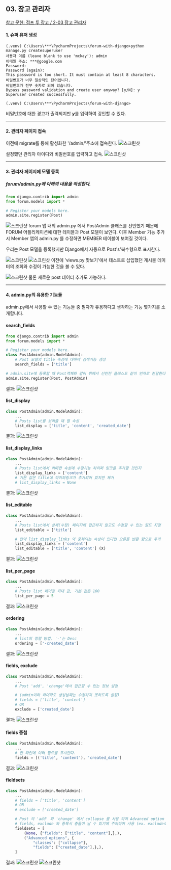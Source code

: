 ## 03. 장고 관리자

[참고 문헌: 점프 투 장고 / 2-03 장고 관리자](https://wikidocs.net/70718)

#### 1. 슈퍼 유저 생성
```
(.venv) C:\Users\***\PycharmProjects\forum-with-django>python manage.py createsuperuser
사용자 이름 (leave blank to use 'mckay'): admin
이메일 주소: ***@google.com   
Password: 
Password (again): 
This password is too short. It must contain at least 8 characters.
비밀번호가 너무 일상적인 단어입니다.
비밀번호가 전부 숫자로 되어 있습니다.
Bypass password validation and create user anyway? [y/N]: y
Superuser created successfully.

(.venv) C:\Users\***\PycharmProjects\forum-with-django>

```
비밀번호에 대한 경고가 출력되지만 ***y***를 입력하여 강인할 수 있다.

---

#### 2. 관리자 페이지 접속
이전에 migrate를 통해 활성화한 '/admin/'주소에 접속한다.
![스크린샷](/statics/03/03_01.png)

설정했던 관리자 아이디와 비밀번호를 입력하고 접속.
![스크린샷](/statics/03/03_02.png)

---

#### 3. 관리자 페이지에 모델 등록
##### forum/admin.py에 아래의 내용을 작성한다.
```python
from django.contrib import admin
from forum.models import *

# Register your models here.
admin.site.register(Post)
```
![스크린샷](/statics/03/03_03.png)
forum 앱 내의 admin.py 에서 PostAdmin 클래스를 선언했기 때문에 FORUM 어플리케이션에 대한 테이블과 Post 모델이 보인다. 
이후 Member 기능 추가시 Member 앱의 admin.py 를 수정하면 MEMBER 테이블이 보여질 것이다.

우리는 Post 모델을 등록했지만 Django에서 자동으로 Post's'복수형으로 표시한다.

![스크린샷](/statics/03/03_04.png)
![스크린샷](/statics/03/03_05.png)
이전에 'views.py 맛보기'에서 테스트로 삽입했던 게시물 데이터의 조회와 수정이 가능한 것을 볼 수 있다.

![스크린샷](/statics/03/03_06.png)
물론 새로운 post 데이터 추가도 가능하다.

---

#### 4. admin.py의 유용한 기능들
admin.py에서 사용할 수 있는 기능들 중 필자가 유용하다고 생각하는 기능 몇가지를 소개합니다.

#### search_fields
```python
from django.contrib import admin
from forum.models import *

# Register your models here.
class PostAdmin(admin.ModelAdmin):
    # Post 모델의 title 속성에 대하여 검색기능 생성
    search_fields = ['title']

# admin.site에 등록할 때 Post객채와 같이 위에서 선언한 클래스도 같이 인자로 전달한다.
admin.site.register(Post, PostAdmin)
```
결과:
![스크린샷](/statics/03/03_07.png)

#### list_display
```python
class PostAdmin(admin.ModelAdmin):
    ...
    # Posts list를 보여줄 때 열 속성
    list_display = ['title', 'content', 'created_date']
```
결과:
![스크린샷](/statics/03/03_08.png)

#### list_display_links
```python
class PostAdmin(admin.ModelAdmin):
    ...
    # Posts list에서 어떠한 속성에 수정기능 하이퍼 링크를 추가할 것인지
    list_display_links = ['content']
    # 기본 값은 title에 하이퍼링크가 추가되어 있지만 제거
    # list_display_links = None
```
결과:
![스크린샷](/statics/03/03_09.png)

#### list_editable
```python
class PostAdmin(admin.ModelAdmin):
    ...
    # Posts list에서 상세(수정) 페이지에 접근하지 않고도 수정할 수 있는 필드 지정
    list_editable = ['title']

    # 만약 list_display_links 와 중복되는 속성이 있다면 오류를 반환 함으로 주의
    list_display_links = ['content']
    list_editable = ['title', 'content'] (X)
```
결과:
![스크린샷](/statics/03/03_10.png)

#### list_per_page
```python
class PostAdmin(admin.ModelAdmin):
    ...
    # Posts list 페이징 최대 값, 기본 값은 100
    list_per_page = 5
```
결과:
![스크린샷](/statics/03/03_11.png)

#### ordering
```python
class PostAdmin(admin.ModelAdmin):
    ...
    # list의 정렬 방법, '-'는 Desc
    ordering = ['-created_date']
```
결과:
![스크린샷](/statics/03/03_12.png)

#### fields, exclude
```python
class PostAdmin(admin.ModelAdmin):
    ...
    # Post 'add', 'change'에서 접근할 수 있는 정보 설정 

    # (admin이라 하더라도 생성날짜는 수정하지 못하도록 설정)
    # fields = ['title', 'content']
    # OR
    exclude = ['created_date']
```
결과:
![스크린샷](/statics/03/03_13.png)

#### fields 중첩
```python
class PostAdmin(admin.ModelAdmin):
    ...
    # 한 라인에 여러 필드를 표시한다.
    fields = [('title', 'content'), 'created_date']
```
결과:
![스크린샷](/statics/03/03_14.png)

#### fieldsets
```python
class PostAdmin(admin.ModelAdmin):
    ...
    # fields = ['title', 'content']
    # OR
    # exclude = ['created_date']

    # Post 의 'add' 와 'change' 에서 collapse 를 사용 하여 Advanced option 강조
    # fields, exclude 와 중복시 충돌이 날 수 있기에 주의하여 사용 (ex. exclude로 제외한 속성을 사용한다.)
    fieldsets = [
        (None, {"fields": ["title", "content"],},),
        ("Advanced options", {
            "classes": ["collapse"],
            "fields": ["created_date"],},),
    ]
```
결과:
![스크린샷](/statics/03/03_15.png)
![스크린샷](/statics/03/03_16.png)